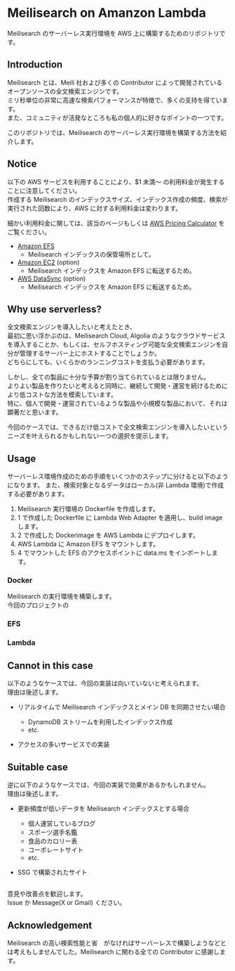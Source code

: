 # Meilisearch on Amanzon Lambda

Meilisearch のサーバーレス実行環境を AWS 上に構築するためのリポジトリです。  

## Introduction 

Meilisearch とは、Meili 社および多くの Contributor によって開発されているオープンソースの全文検索エンジンです。  
ミリ秒単位の非常に高速な検索パフォーマンスが特徴で、多くの支持を得ています。  
また、コミュニティが活発なところも私の個人的に好きなポイントの一つです。

このリポジトリでは、Meilisearch のサーバーレス実行環境を構築する方法を紹介します。  

## Notice

以下の AWS サービスを利用することにより、$1 未満～ の利用料金が発生することに注意してください。  
作成する Meilisearch のインデックスサイズ、インデックス作成の頻度、検索が実行された回数により、AWS に対する利用料金は変わります。

細かい利用料金に関しては、該当のページもしくは [AWS Pricing Calculator](https://calculator.aws/#/) をご覧ください。

- [Amazon EFS](https://aws.amazon.com/jp/efs/pricing/)
    - Meilisearch インデックスの保管場所として。
- [Amazon EC2](https://aws.amazon.com/jp/ec2/pricing/) (option)
    - Meilisearch インデックスを Amazon EFS に転送するため。
- [AWS DataSync](https://aws.amazon.com/jp/datasync/pricing/) (option)
    - Meilisearch インデックスを Amazon EFS に転送するため。

## Why use serverless?

全文検索エンジンを導入したいと考えたとき、  
最初に思い浮かぶのは、Meilisearch Cloud, Algolia のようなクラウドサービスを導入することか、もしくは、セルフホスティング可能な全文検索エンジンを自分が管理するサーバー上にホストすることでしょうか。  
どちらにしても、いくらかのランニングコストを支払う必要があります。

しかし、全ての製品に十分な予算が割り当てられているとは限りません。  
よりよい製品を作りたいと考えると同時に、継続して開発・運営を続けるためにより低コストな方法を模索しています。  
特に、個人で開発・運営されているような製品や小規模な製品において、それは顕著だと思います。

今回のケースでは、できるだけ低コストで全文検索エンジンを導入したいというニーズを叶えられるかもしれない一つの選択を提示します。


## Usage 

サーバーレス環境作成のための手順をいくつかのステップに分けると以下のようになります。
また、検索対象となるデータはローカル(非 Lambda 環境)で作成する必要があります。

1. Meilisearch 実行環境の Dockerfile を作成します。  
2. 1 で作成した Dockerfile に Lambda Web Adapter を適用し、build image します。
3. 2 で作成した Dockerimage を AWS Lambda にデプロイします。
4. AWS Lambda に Amazon EFS をマウントします。
5. 4 でマウントした EFS のアクセスポイントに data.ms をインポートします。

### Docker 

Meilisearch の実行環境を構築します。  
今回のプロジェクトの

### EFS

### Lambda 


## Cannot in this case 

以下のようなケースでは、今回の実装は向いていないと考えられます。  
理由は後述します。

- リアルタイムで Meilisearch インデックスとメイン DB を同期させたい場合
    - DynamoDB ストリームを利用したインデックス作成
    - etc.

- アクセスの多いサービスでの実装

## Suitable case 

逆に以下のようなケースでは、今回の実装で効果があるかもしれません。  
理由は後述します。

- 更新頻度が低いデータを Meilisearch インデックスとする場合
    - 個人運営しているブログ
    - スポーツ選手名鑑
    - 食品のカロリー表
    - コーポレートサイト
    - etc.

- SSG で構築されたサイト



## 

意見や改善点を歓迎します。  
Issue か Message(X or Gmail) ください。

## Acknowledgement 

Meilisearch の高い検索性能と省　がなければサーバーレスで構築しようなどとは考えもしませんでした。Meilisearch に関わる全ての Contributor に感謝します。
